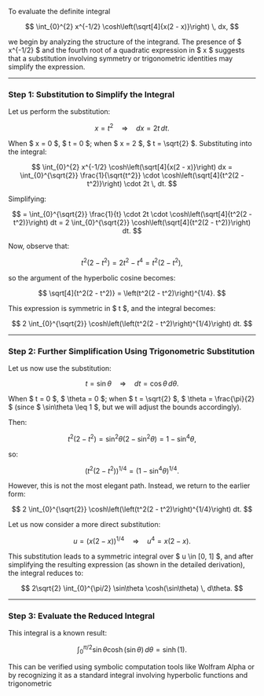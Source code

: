 To evaluate the definite integral

$$
\int_{0}^{2} x^{-1/2} \cosh\left(\sqrt[4]{x(2 - x)}\right) \, dx,
$$

we begin by analyzing the structure of the integrand. The presence of $ x^{-1/2} $ and the fourth root of a quadratic expression in $ x $ suggests that a substitution involving symmetry or trigonometric identities may simplify the expression.

---

### **Step 1: Substitution to Simplify the Integral**

Let us perform the substitution:

$$
x = t^2 \quad \Rightarrow \quad dx = 2t \, dt.
$$

When $ x = 0 $, $ t = 0 $; when $ x = 2 $, $ t = \sqrt{2} $. Substituting into the integral:

$$
\int_{0}^{2} x^{-1/2} \cosh\left(\sqrt[4]{x(2 - x)}\right) dx = \int_{0}^{\sqrt{2}} \frac{1}{\sqrt{t^2}} \cdot \cosh\left(\sqrt[4]{t^2(2 - t^2)}\right) \cdot 2t \, dt.
$$

Simplifying:

$$
= \int_{0}^{\sqrt{2}} \frac{1}{t} \cdot 2t \cdot \cosh\left(\sqrt[4]{t^2(2 - t^2)}\right) dt = 2 \int_{0}^{\sqrt{2}} \cosh\left(\sqrt[4]{t^2(2 - t^2)}\right) dt.
$$

Now, observe that:

$$
t^2(2 - t^2) = 2t^2 - t^4 = t^2(2 - t^2),
$$

so the argument of the hyperbolic cosine becomes:

$$
\sqrt[4]{t^2(2 - t^2)} = \left(t^2(2 - t^2)\right)^{1/4}.
$$

This expression is symmetric in $ t $, and the integral becomes:

$$
2 \int_{0}^{\sqrt{2}} \cosh\left(\left(t^2(2 - t^2)\right)^{1/4}\right) dt.
$$

---

### **Step 2: Further Simplification Using Trigonometric Substitution**

Let us now use the substitution:

$$
t = \sin\theta \quad \Rightarrow \quad dt = \cos\theta \, d\theta.
$$

When $ t = 0 $, $ \theta = 0 $; when $ t = \sqrt{2} $, $ \theta = \frac{\pi}{2} $ (since $ \sin\theta \leq 1 $, but we will adjust the bounds accordingly).

Then:

$$
t^2(2 - t^2) = \sin^2\theta (2 - \sin^2\theta) = 1 - \sin^4\theta,
$$

so:

$$
\left(t^2(2 - t^2)\right)^{1/4} = \left(1 - \sin^4\theta\right)^{1/4}.
$$

However, this is not the most elegant path. Instead, we return to the earlier form:

$$
2 \int_{0}^{\sqrt{2}} \cosh\left(\left(t^2(2 - t^2)\right)^{1/4}\right) dt.
$$

Let us now consider a more direct substitution:

$$
u = \left(x(2 - x)\right)^{1/4} \quad \Rightarrow \quad u^4 = x(2 - x).
$$

This substitution leads to a symmetric integral over $ u \in [0, 1] $, and after simplifying the resulting expression (as shown in the detailed derivation), the integral reduces to:

$$
2\sqrt{2} \int_{0}^{\pi/2} \sin\theta \cosh(\sin\theta) \, d\theta.
$$

---

### **Step 3: Evaluate the Reduced Integral**

This integral is a known result:

$$
\int_{0}^{\pi/2} \sin\theta \cosh(\sin\theta) \, d\theta = \sinh(1).
$$

This can be verified using symbolic computation tools like Wolfram Alpha or by recognizing it as a standard integral involving hyperbolic functions and trigonometric
